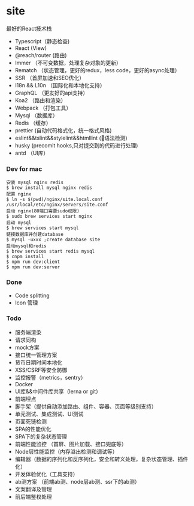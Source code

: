 # site
最好的React技术栈
+ Typescript（静态检查)
+ React (View)
+ @reach/router (路由)
+ Immer （不可变数据，处理复杂对象的更新）
+ Rematch （状态管理，更好的redux，less code，更好的async处理）
+ SSR （首屏加速和SEO优化）
+ I18n && L10n （国际化和本地化支持）
+ GraphQL （更友好的api支持）
+ Koa2 （路由和渲染）
+ Webpack （打包工具）
+ Mysql （数据库）
+ Redis （缓存）
+ prettier (自动代码格式化，统一格式风格)
+ eslint&&tslint&&stylelint&&htmllint (语法检测)
+ husky (precomit hooks,只对提交到的代码进行处理)
+ antd （UI库）

### Dev for mac
```shell
安装 mysql nginx redis
$ brew install mysql nginx redis
配置 nginx
$ ln -s $(pwd)/nginx/site.local.conf /usr/local/etc/nginx/servers/site.conf
启动 nginx(80端口需要sudo权限)
$ sudo brew services start nginx
启动 mysql
$ brew services start mysql
链接数据库并创建database
$ mysql -uxxx ;create database site
启动mysql和redis
$ brew services start redis mysql
$ cnpm install 
$ npm run dev:client
$ npm run dev:server
```
### Done
+ Code splitting
+ Icon 管理

### Todo 
+ 服务端渲染
+ 请求同构
+ mock方案
+ 接口统一管理方案
+ 货币日期时间本地化
+ XSS/CSRF等安全防御
+ 监控报警（metrics，sentry）
+ Docker
+ UI库&&中间件库共享（lerna or git）
+ 前端埋点
+ 脚手架（提供自动添加路由、组件、容器、页面等级别支持）
+ 单元测试、集成测试、UI测试
+ 页面死链检测
+ SPA的性能优化
+ SPA下的复杂状态管理
+ 前端性能监控 （首屏、图片加载、接口兜底等）
+ Node层性能监控（内存溢出检测和调试等）
+ 编辑器（数据的序列化和反序列化，安全和转义处理，复杂状态管理、插件化）
+ 开发体验优化（工具支持）
+ ab测方案 （前端ab测、node层ab测、ssr下的ab测）
+ 文案翻译及管理
+ 前后端鉴权处理
